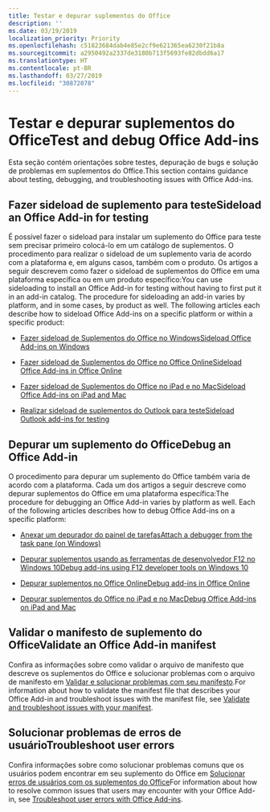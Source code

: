 ```yaml
---
title: Testar e depurar suplementos do Office
description: ''
ms.date: 03/19/2019
localization_priority: Priority
ms.openlocfilehash: c51823684dab4e85e2cf9e621365ea6230f21b8a
ms.sourcegitcommit: a2950492a2337de3180b713f5693fe82dbdd6a17
ms.translationtype: HT
ms.contentlocale: pt-BR
ms.lasthandoff: 03/27/2019
ms.locfileid: "30872078"
---
```

# <a name="test-and-debug-office-add-ins"></a><span data-ttu-id="14a7b-102">Testar e depurar suplementos do Office</span><span class="sxs-lookup"><span data-stu-id="14a7b-102">Test and debug Office Add-ins</span></span>

<span data-ttu-id="14a7b-103">Esta seção contém orientações sobre testes, depuração de bugs e solução de problemas em suplementos do Office.</span><span class="sxs-lookup"><span data-stu-id="14a7b-103">This section contains guidance about testing, debugging, and troubleshooting issues with Office Add-ins.</span></span>

## <a name="sideload-an-office-add-in-for-testing"></a><span data-ttu-id="14a7b-104">Fazer sideload de suplemento para teste</span><span class="sxs-lookup"><span data-stu-id="14a7b-104">Sideload an Office Add-in for testing</span></span>

<span data-ttu-id="14a7b-p101">É possível fazer o sideload para instalar um suplemento do Office para teste sem precisar primeiro colocá-lo em um catálogo de suplementos. O procedimento para realizar o sideload de um suplemento varia de acordo com a plataforma e, em alguns casos, também com o produto. Os artigos a seguir descrevem como fazer o sideload de suplementos do Office em uma plataforma específica ou em um produto específico:</span><span class="sxs-lookup"><span data-stu-id="14a7b-p101">You can use sideloading to install an Office Add-in for testing without having to first put it in an add-in catalog. The procedure for sideloading an add-in varies by platform, and in some cases, by product as well. The following articles each describe how to sideload Office Add-ins on a specific platform or within a specific product:</span></span>

- [<span data-ttu-id="14a7b-108">Fazer sideload de Suplementos do Office no Windows</span><span class="sxs-lookup"><span data-stu-id="14a7b-108">Sideload Office Add-ins on Windows</span></span>](create-a-network-shared-folder-catalog-for-task-pane-and-content-add-ins.md)

- [<span data-ttu-id="14a7b-109">Fazer sideload de Suplementos do Office no Office Online</span><span class="sxs-lookup"><span data-stu-id="14a7b-109">Sideload Office Add-ins in Office Online</span></span>](sideload-office-add-ins-for-testing.md)

- [<span data-ttu-id="14a7b-110">Fazer sideload de Suplementos do Office no iPad e no Mac</span><span class="sxs-lookup"><span data-stu-id="14a7b-110">Sideload Office Add-ins on iPad and Mac</span></span>](sideload-an-office-add-in-on-ipad-and-mac.md)

- [<span data-ttu-id="14a7b-111">Realizar sideload de suplementos do Outlook para teste</span><span class="sxs-lookup"><span data-stu-id="14a7b-111">Sideload Outlook add-ins for testing</span></span>](/outlook/add-ins/sideload-outlook-add-ins-for-testing)

## <a name="debug-an-office-add-in"></a><span data-ttu-id="14a7b-112">Depurar um suplemento do Office</span><span class="sxs-lookup"><span data-stu-id="14a7b-112">Debug an Office Add-in</span></span>

<span data-ttu-id="14a7b-p102">O procedimento para depurar um suplemento do Office também varia de acordo com a plataforma. Cada um dos artigos a seguir descreve como depurar suplementos do Office em uma plataforma específica:</span><span class="sxs-lookup"><span data-stu-id="14a7b-p102">The procedure for debugging an Office Add-in varies by platform as well. Each of the following articles describes how to debug Office Add-ins on a specific platform:</span></span>

- [<span data-ttu-id="14a7b-115">Anexar um depurador do painel de tarefas</span><span class="sxs-lookup"><span data-stu-id="14a7b-115">Attach a debugger from the task pane (on Windows)</span></span>](attach-debugger-from-task-pane.md)

- [<span data-ttu-id="14a7b-116">Depurar suplementos usando as ferramentas de desenvolvedor F12 no Windows 10</span><span class="sxs-lookup"><span data-stu-id="14a7b-116">Debug add-ins using F12 developer tools on Windows 10</span></span>](debug-add-ins-using-f12-developer-tools-on-windows-10.md)

- [<span data-ttu-id="14a7b-117">Depurar suplementos no Office Online</span><span class="sxs-lookup"><span data-stu-id="14a7b-117">Debug add-ins in Office Online</span></span>](debug-add-ins-in-office-online.md)

- [<span data-ttu-id="14a7b-118">Depurar suplementos do Office no iPad e no Mac</span><span class="sxs-lookup"><span data-stu-id="14a7b-118">Debug Office Add-ins on iPad and Mac</span></span>](debug-office-add-ins-on-ipad-and-mac.md)

## <a name="validate-an-office-add-in-manifest"></a><span data-ttu-id="14a7b-119">Validar o manifesto de suplemento do Office</span><span class="sxs-lookup"><span data-stu-id="14a7b-119">Validate an Office Add-in manifest</span></span>

<span data-ttu-id="14a7b-120">Confira as informações sobre como validar o arquivo de manifesto que descreve os suplementos do Office e solucionar problemas com o arquivo de manifesto em [Validar e solucionar problemas com seu manifesto](troubleshoot-manifest.md).</span><span class="sxs-lookup"><span data-stu-id="14a7b-120">For information about how to validate the manifest file that describes your Office Add-in and troubleshoot issues with the manifest file, see [Validate and troubleshoot issues with your manifest](troubleshoot-manifest.md).</span></span>

## <a name="troubleshoot-user-errors"></a><span data-ttu-id="14a7b-121">Solucionar problemas de erros de usuário</span><span class="sxs-lookup"><span data-stu-id="14a7b-121">Troubleshoot user errors</span></span>

<span data-ttu-id="14a7b-122">Confira informações sobre como solucionar problemas comuns que os usuários podem encontrar em seu suplemento do Office em [Solucionar erros de usuários com os suplementos do Office](testing-and-troubleshooting.md)</span><span class="sxs-lookup"><span data-stu-id="14a7b-122">For information about how to resolve common issues that users may encounter with your Office Add-in, see [Troubleshoot user errors with Office Add-ins](testing-and-troubleshooting.md).</span></span>

